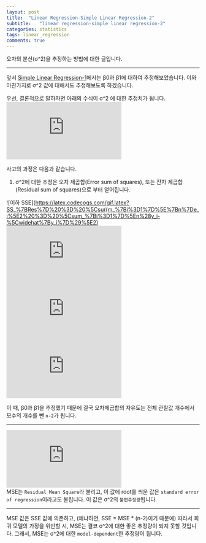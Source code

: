 ```yaml
---
layout: post
title:  "Linear Regression-Simple Linear Regression-2"
subtitle:   "linear regression-simple linear regression-2"
categories: statistics
tags: linear_regression
comments: true
---
```

오차의 분산(σ^2)을 추정하는 방법에 대한 글입니다.

---

앞서 [Simple Linear Regression-1](https://data-weirdo.github.io/statistics/2019/10/15/statistics-linear_regression-simple/)에서는
β0과 β1에 대하여 추정해보았습니다. 이와 마찬가지로 σ^2 값에 대해서도 추정해보도록 하겠습니다. 

우선, 결론적으로 말하자면 아래의 수식이 σ^2 에 대한 추정치가 됩니다.  
![](https://latex.codecogs.com/gif.latex?%5Cwidehat%5Csigma%5E2%20%3D%20%5Cfrac%7BSS_%7BRes%7D%7D%7Bn-2%7D%20%3D%20MS_%7BRes%7D)  
   
사고의 과정은 다음과 같습니다. 
1. σ^2에 대한 추정은 오차 제곱합(Error sum of squares), 또는 잔차 제곱합(Residual sum of squares)으로 부터 얻어집니다.

![이하 SSE](https://latex.codecogs.com/gif.latex?SS_%7BRes%7D%20%3D%20%5Csu((m_%7Bi%3D1%7D%5E%7Bn%7De_i%5E2%20%3D%20%5Csum_%7Bi%3D1%7D%5En%28y_i-%5Cwidehat%7By_i%7D%29%5E2)
![](https://latex.codecogs.com/gif.latex?SS_%7BRes%7D%20%3D%20%5Csum_%7Bi%3D1%7D%5En%28y_i-%28%5Cwidehat%7B%5Cbeta_0%7D%20&plus;%20%5Cwidehat%7B%5Cbeta_1%7Dx_i%29%29%5E2)
![](https://latex.codecogs.com/gif.latex?SS_%7BRes%7D%20%3D%20%5Csum_%7Bi%3D1%7D%5Eny_i%5E2%20-%20n%5Cbar%7By%7D%5E2%20-%20%5Cwidehat%7B%5Cbeta_1%7DS_%7Bxy%7D_)
![](https://latex.codecogs.com/gif.latex?SS_%7BRes%7D%20%3D%20%5CSS_%7BT%7D%20-%20%5Cwidehat%7B%5Cbeta_1%7DS_%7Bxy%7D)

이 때, β0과 β1을 추정했기 때문에 결국 오차제곱합의 자유도는 전체 관찰값 개수에서 모수의 개수를 뺀 `n-2`가 됩니다.

---

![이하 MSE](https://latex.codecogs.com/gif.latex?MS_%7BRes%7D)  
MSE는 `Residual Mean Square`라 불리고, 이 값에 root를 씌운 값은 `standard error of regression`이라고도 불립니다. 
이 값은 σ^2의 `불편추정량`됩니다. 

---

MSE 값은 SSE 값에 의존하고, (왜냐하면, SSE = MSE * (n-2)이기 때문에) 따라서 회귀 모델의 가정을 위반할 시, 
MSE는 결코 σ^2에 대한 좋은 추정량이 되지 못할 것입니다. 그래서, MSE는 σ^2에 대한 `model-dependent`한 추정량이 됩니다. 
